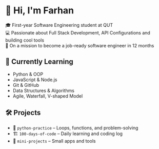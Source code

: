 # 👋 Hi, I'm Farhan

🎓 First-year Software Engineering student at QUT  
💻 Passionate about Full Stack Development, API Configurations and building cool tools  
🚀 On a mission to become a job-ready software engineer in 12 months

## 🌱 Currently Learning
- Python & OOP
- JavaScript & Node.js
- Git & GitHub
- Data Structures & Algorithms
- Agile, Waterfall, V-shaped Model

## 🛠️ Projects
- 🧠 `python-practice` – Loops, functions, and problem-solving
- 🏗️ `100-days-of-code` – Daily learning and coding log
- 🧩 `mini-projects` – Small apps and tools


